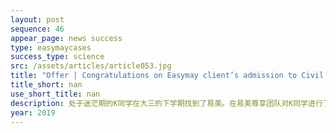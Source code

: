 ```yaml
---
layout: post
sequence: 46
appear_page: news success 
type: easymaycases
success_type: science
src: /assets/articles/article053.jpg
title: "Offer | Congratulations on Easymay client’s admission to Civil Engineering at Northeastern University. A counterattack with GPA 3.0"
title_short: nan
use_short_title: nan
description: 处于迷茫期的K同学在大三的下学期找到了易美。在易美尊享团队对K同学进行了初次评估后发现，K同学的专业课成绩并不差，在结构设计与分析课程上有着自己独到的见解，并且在物理学课程上也有一定的研究成果产出。前佐治亚理工大学招生办成员杰西卡女士给K同学多方面分析了土木工程的专业发展以及就业趋势。在对自我能力以及现阶段学习进程进行了深层次梳理后，K同学决定坚定自己最初的选择，继续攻读土木工程专业。
year: 2019
---
```


